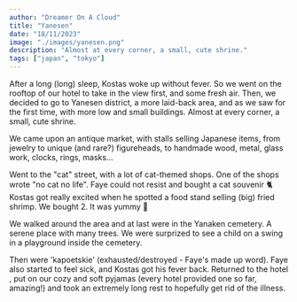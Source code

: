 ```yaml
---
author: "Dreamer On A Cloud"
title: "Yanesen"
date: "18/11/2023"
image: "./images/yanesen.png"
description: "Almost at every corner, a small, cute shrine."
tags: ["japan", "tokyo"]
---
```


After a long (long) sleep, Kostas woke up without fever. So we went on the rooftop of our hotel to take in the view first, and some fresh air.
Then, we decided to go to Yanesen district, a more laid-back area, and as we saw for the first time, with more low and small buildings. Almost at every corner, a small, cute shrine.

We came upon an antique market, with stalls selling Japanese items, from jewelry to unique (and rare?) figureheads, to handmade wood, metal, glass work, clocks, rings, masks...

Went to the "cat" street, with a lot of cat-themed shops. One of the shops wrote "no cat no life". Faye could not resist and bought a cat souvenir 🐈
Kostas got really excited when he spotted a food stand selling (big) fried shrimp. We bought 2. It was yummy 🍤

We walked around the area and at last were in the Yanaken cemetery. A serene place with many trees. We were surprized to see a child on a swing in a playground inside the cemetery. 

Then were 'kapoetskie' (exhausted/destroyed - Faye's made up word). Faye also started to feel sick, and Kostas got his fever back. Returned to the hotel , put on our cozy and soft pyjamas (every hotel provided one so far, amazing!) and took an extremely long rest to hopefully get rid of the illness.